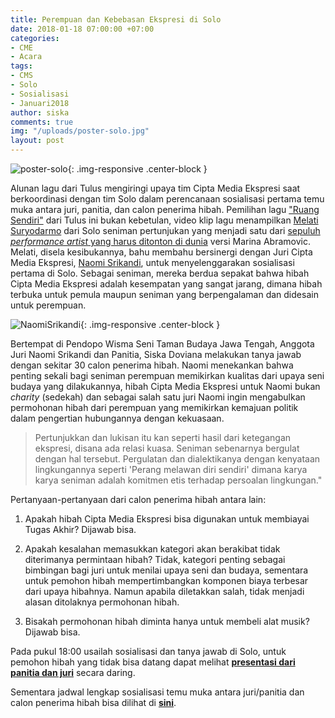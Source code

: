 ```yaml
---
title: Perempuan dan Kebebasan Ekspresi di Solo
date: 2018-01-18 07:00:00 +07:00
categories:
- CME
- Acara
tags:
- CMS
- Solo
- Sosialisasi
- Januari2018
author: siska
comments: true
img: "/uploads/poster-solo.jpg"
layout: post
---
```


![poster-solo](/uploads/poster-solo.jpg "poster-solo"){: .img-responsive .center-block }


Alunan lagu dari Tulus mengiringi upaya tim Cipta Media Ekspresi saat berkoordinasi dengan tim Solo dalam perencanaan sosialisasi pertama temu muka antara juri, panitia, dan calon penerima hibah. Pemilihan lagu ["Ruang Sendiri"](https://www.youtube.com/watch?time_continue=60&v=c0p-61mLUGw) dari Tulus ini bukan kebetulan, video klip lagu menampilkan [Melati Suryodarmo](https://www.situstulus.com/mengenal-melati-suryodarmo/) dari Solo seniman pertunjukan yang menjadi satu dari [sepuluh *performance artist* yang harus ditonton di dunia](http://www.harpersbazaar.com/culture/art-books-music/g3037/artists-to-watch/?slide=3) versi Marina Abramovic. Melati, disela kesibukannya, bahu membahu bersinergi dengan Juri Cipta Media Ekspresi, [Naomi Srikandi](http://www.ciptamedia.org/naomi-srikandi/tentang-seni-dan-inspirasi/), untuk menyelenggarakan sosialisasi pertama di Solo. Sebagai seniman, mereka berdua sepakat bahwa hibah Cipta Media Ekspresi adalah kesempatan yang sangat jarang, dimana hibah terbuka untuk pemula maupun seniman yang berpengalaman dan didesain untuk perempuan.

![NaomiSrikandi](/uploads/naomi-solo.jpg "NaomiSrikandi"){: .img-responsive .center-block }

Bertempat di Pendopo Wisma Seni Taman Budaya Jawa Tengah, Anggota Juri Naomi Srikandi dan Panitia, Siska Doviana melakukan tanya jawab dengan sekitar 30 calon penerima hibah. Naomi menekankan bahwa penting sekali bagi seniman perempuan memikirkan kualitas dari upaya seni budaya yang dilakukannya, hibah Cipta Media Ekspresi untuk Naomi bukan *charity* (sedekah) dan sebagai salah satu juri Naomi ingin mengabulkan permohonan hibah dari perempuan yang memikirkan kemajuan politik dalam pengertian hubungannya dengan kekuasaan.

> Pertunjukkan dan lukisan itu kan seperti hasil dari ketegangan ekspresi, disana ada relasi kuasa. Seniman sebenarnya bergulat dengan hal tersebut. Pergulatan dan dialektikanya dengan kenyataan lingkungannya seperti 'Perang melawan diri sendiri' dimana karya karya seniman adalah komitmen etis terhadap persoalan lingkungan."

Pertanyaan-pertanyaan dari calon penerima hibah antara lain:

1. Apakah hibah Cipta Media Ekspresi bisa digunakan untuk membiayai Tugas Akhir? Dijawab bisa.

2. Apakah kesalahan memasukkan kategori akan berakibat tidak diterimanya permintaan hibah? Tidak, kategori penting sebagai bimbingan bagi juri untuk menilai upaya seni dan budaya, sementara untuk pemohon hibah mempertimbangkan komponen biaya terbesar dari upaya hibahnya. Namun apabila diletakkan salah, tidak menjadi alasan ditolaknya permohonan hibah.

3. Bisakah permohonan hibah diminta hanya untuk membeli alat musik? Dijawab bisa.


Pada pukul 18:00 usailah sosialisasi dan tanya jawab di Solo, untuk pemohon hibah yang tidak bisa datang dapat melihat **[presentasi dari panitia dan juri](https://prezi.com/nlxdkxxoix7k/sosialisasi-cipta-media-ekspresi/)** secara daring.

Sementara jadwal lengkap sosialisasi temu muka antara juri/panitia dan calon penerima hibah bisa dilihat di **[sini](http://www.ciptamedia.org/ciptamediaekspresi/timeline-ekspresi-sosialisasi.html)**.
